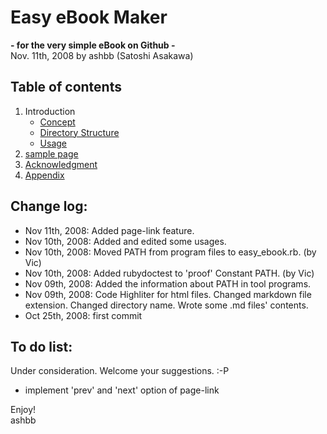 Easy eBook Maker
===================
**- for the very simple eBook on Github -** <br>
Nov. 11th, 2008 by ashbb (Satoshi Asakawa)

Table of contents
-----------------
1. Introduction
	- [Concept](http://github.com/ashbb/easy_ebook_maker/tree/master/md/00101_Concept.md)
	- [Directory Structure](http://github.com/ashbb/easy_ebook_maker/tree/master/md/00102_Directory_Structure.md)
	- [Usage](http://github.com/ashbb/easy_ebook_maker/tree/master/md/00103_Usage.md)
2. [sample page](http://github.com/ashbb/easy_ebook_maker/tree/master/md/00200_sample_page.md)
3. [Acknowledgment](http://github.com/ashbb/easy_ebook_maker/tree/master/md/00300_Acknowledgment.md)
4. [Appendix](http://github.com/ashbb/easy_ebook_maker/tree/master/md/00400_Appendix.md)

Change log:
-----------
- Nov 11th, 2008: Added page-link feature.
- Nov 10th, 2008: Added and edited some usages.
- Nov 10th, 2008: Moved PATH from program files to easy_ebook.rb. (by Vic)
- Nov 10th, 2008: Added rubydoctest to 'proof' Constant PATH. (by Vic)
- Nov 09th, 2008: Added the information about PATH in tool programs.
- Nov 09th, 2008: Code Highliter for html files. Changed markdown file extension. Changed directory name. Wrote some .md files' contents.
- Oct 25th, 2008: first commit

To do list:
-----------
Under consideration. Welcome your suggestions. :-P
- implement 'prev' and 'next' option of page-link

Enjoy!<br>
ashbb

